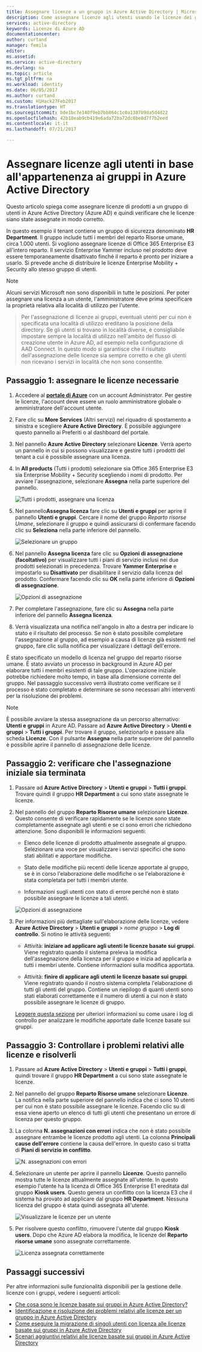 ```yaml
---
title: Assegnare licenze a un gruppo in Azure Active Directory | Microsoft Docs
description: Come assegnare licenze agli utenti usando le licenze dei gruppi di Azure Active Directory
services: active-directory
keywords: Licenze di Azure AD
documentationcenter: 
author: curtand
manager: femila
editor: 
ms.assetid: 
ms.service: active-directory
ms.devlang: na
ms.topic: article
ms.tgt_pltfrm: na
ms.workload: identity
ms.date: 06/05/2017
ms.author: curtand
ms.custom: H1Hack27Feb2017
ms.translationtype: HT
ms.sourcegitcommit: bde1bc7e140f9eb7bb864c1c0a1387b9da5d4d22
ms.openlocfilehash: 42b18eab9cb419e6ada72ba72dc8be8d7f7b2eed
ms.contentlocale: it-it
ms.lasthandoff: 07/21/2017

---
```


# <a name="assign-licenses-to-users-by-group-membership-in-azure-active-directory"></a>Assegnare licenze agli utenti in base all'appartenenza ai gruppi in Azure Active Directory

Questo articolo spiega come assegnare licenze di prodotti a un gruppo di utenti in Azure Active Directory (Azure AD) e quindi verificare che le licenze siano state assegnate in modo corretto.

In questo esempio il tenant contiene un gruppo di sicurezza denominato **HR Department**. Il gruppo include tutti i membri del reparto Risorse umane, circa 1.000 utenti. Si vogliono assegnare licenze di Office 365 Enterprise E3 all'intero reparto. Il servizio Enterprise Yammer incluso nel prodotto deve essere temporaneamente disattivato finché il reparto è pronto per iniziare a usarlo. Si prevede anche di distribuire le licenze Enterprise Mobility + Security allo stesso gruppo di utenti.

> [!NOTE]
> Alcuni servizi Microsoft non sono disponibili in tutte le posizioni. Per poter assegnare una licenza a un utente, l'amministratore deve prima specificare la proprietà relativa alla località di utilizzo per l'utente.

> Per l'assegnazione di licenze ai gruppi, eventuali utenti per cui non è specificata una località di utilizzo ereditano la posizione della directory. Se gli utenti si trovano in località diverse, è consigliabile impostare sempre la località di utilizzo nell'ambito del flusso di creazione utente in Azure AD, ad esempio nella configurazione di AAD Connect. In questo modo si garantisce che il risultato dell'assegnazione delle licenze sia sempre corretto e che gli utenti non ricevano i servizi in località che non sono consentite.

## <a name="step-1-assign-the-required-licenses"></a>Passaggio 1: assegnare le licenze necessarie

1. Accedere al [**portale di Azure**](https://portal.azure.com) con un account Administrator. Per gestire le licenze, l'account deve essere un ruolo amministratore globale o amministratore dell'account utente.

2. Fare clic su **More Services** (Altri servizi) nel riquadro di spostamento a sinistra e scegliere **Azure Active Directory**. È possibile aggiungere questo pannello ai Preferiti o al dashboard del portale.

3. Nel pannello **Azure Active Directory** selezionare **Licenze**. Verrà aperto un pannello in cui si possono visualizzare e gestire tutti i prodotti del tenant a cui è possibile assegnare una licenza.

4. In **All products** (Tutti i prodotti) selezionare sia Office 365 Enterprise E3 sia Enterprise Mobility + Security scegliendo i nomi di prodotto. Per avviare l'assegnazione, selezionare **Assegna** nella parte superiore del pannello.

   ![Tutti i prodotti, assegnare una licenza](media/active-directory-licensing-group-assignment-azure-portal/all-products-assign.png)

5. Nel pannello**Assegna licenza** fare clic su **Utenti e gruppi** per aprire il pannello **Utenti e gruppi**. Cercare il nome del gruppo *Reparto risorse Umane*, selezionare il gruppo e quindi assicurarsi di confermare facendo clic su **Seleziona** nella parte inferiore del pannello.

   ![Selezionare un gruppo](media/active-directory-licensing-group-assignment-azure-portal/select-a-group.png)

6. Nel pannello **Assegna licenza** fare clic su **Opzioni di assegnazione (facoltativo)** per visualizzare tutti i piani di servizio inclusi nei due prodotti selezionati in precedenza. Trovare **Yammer Enterprise** e impostarlo su **Disattivato** per disabilitare il servizio dalla licenza del prodotto. Confermare facendo clic su **OK** nella parte inferiore di **Opzioni di assegnazione**.

   ![Opzioni di assegnazione](media/active-directory-licensing-group-assignment-azure-portal/assignment-options.png)

7. Per completare l'assegnazione, fare clic su **Assegna** nella parte inferiore del pannello **Assegna licenza**.

8. Verrà visualizzata una notifica nell'angolo in alto a destra per indicare lo stato e il risultato del processo. Se non è stato possibile completare l'assegnazione al gruppo, ad esempio a causa di licenze già esistenti nel gruppo, fare clic sulla notifica per visualizzare i dettagli dell'errore.

È stato specificato un modello di licenza nel gruppo del reparto risorse umane. È stato avviato un processo in background in Azure AD per elaborare tutti i membri esistenti di tale gruppo. L'operazione iniziale potrebbe richiedere molto tempo, in base alla dimensione corrente del gruppo. Nel passaggio successivo verrà illustrato come verificare se il processo è stato completato e determinare se sono necessari altri interventi per la risoluzione dei problemi.

> [!NOTE]
> È possibile avviare la stessa assegnazione da un percorso alternativo: **Utenti e gruppi** in Azure AD. Passare ad **Azure Active Directory** > **Utenti e gruppi** > **Tutti i gruppi**. Per trovare il gruppo, selezionarlo e passare alla scheda **Licenze**. Con il pulsante **Assegna** nella parte superiore del pannello è possibile aprire il pannello di assegnazione delle licenze.

## <a name="step-2-verify-that-the-initial-assignment-has-finished"></a>Passaggio 2: verificare che l'assegnazione iniziale sia terminata

1. Passare ad **Azure Active Directory** > **Utenti e gruppi** > **Tutti i gruppi**. Trovare quindi il gruppo **HR Department** a cui sono state assegnate le licenze.

2. Nel pannello del gruppo **Reparto Risorse umane** selezionare **Licenze**. Questo consente di verificare rapidamente se le licenze sono state completamente assegnate agli utenti e se ci sono errori che richiedono attenzione. Sono disponibili le informazioni seguenti:

   - Elenco delle licenze di prodotto attualmente assegnate al gruppo. Selezionare una voce per visualizzare i servizi specifici che sono stati abilitati e apportare modifiche.

   - Stato delle modifiche più recenti delle licenze apportate al gruppo, se è in corso l'elaborazione delle modifiche o se l'elaborazione è stata completata per tutti i membri utente.

   - Informazioni sugli utenti con stato di errore perché non è stato possibile assegnare le licenze a tali utenti.

   ![Opzioni di assegnazione](media/active-directory-licensing-group-assignment-azure-portal/assignment-errors.png)

3. Per informazioni più dettagliate sull'elaborazione delle licenze, vedere **Azure Active Directory** > **Utenti e gruppi** > *nome gruppo* > **Log di controllo**. Si notino le attività seguenti:

   - Attività: **iniziare ad applicare agli utenti le licenze basate sui gruppi**. Viene registrato quando il sistema preleva la modifica dell'assegnazione della licenza per il gruppo e inizia ad applicarla a tutti i membri utente. Contiene informazioni sulla modifica apportata.

   - Attività: **finire di applicare agli utenti le licenze basate sui gruppi**. Viene registrato quando il nostro sistema completa l'elaborazione di tutti gli utenti del gruppo. Contiene un riepilogo di quanti utenti sono stati elaborati correttamente e il numero di utenti a cui non è stato possibile assegnare le licenze di gruppo.

   [Leggere questa sezione](./active-directory-licensing-group-advanced.md#use-audit-logs-to-monitor-group-based-licensing-activity) per ulteriori informazioni su come usare i log di controllo per analizzare le modifiche apportate dalle licenze basate sui gruppi.

## <a name="step-3-check-for-license-problems-and-resolve-them"></a>Passaggio 3: Controllare i problemi relativi alle licenze e risolverli

1. Passare ad **Azure Active Directory** > **Utenti e gruppi** > **Tutti i gruppi**, quindi trovare il gruppo **HR Department** a cui sono state assegnate le licenze.
2. Nel pannello del gruppo **Reparto Risorse umane** selezionare **Licenze**. La notifica nella parte superiore del pannello indica che ci sono 10 utenti per cui non è stato possibile assegnare le licenze. Facendo clic su di essa viene aperto un elenco di tutti gli utenti che presentano un errore di licenza per questo gruppo.
3. La colonna **N. assegnazioni con errori** indica che non è stato possibile assegnare entrambe le licenze prodotto agli utenti. La colonna **Principali cause dell'errore** contiene la causa dell'errore. In questo caso si tratta di **Piani di servizio in conflitto**.

   ![N. assegnazioni con errori](media/active-directory-licensing-group-assignment-azure-portal/failed-assignments.png)

4. Selezionare un utente per aprire il pannello **Licenze**. Questo pannello mostra tutte le licenze attualmente assegnate all'utente. In questo esempio l'utente ha la licenza di Office 365 Enterprise E1 ereditata dal gruppo **Kiosk users**. Questo genera un conflitto con la licenza E3 che il sistema ha provato ad applicare dal gruppo **HR Department**. Nessuna licenza del gruppo è stata quindi assegnata all'utente.

   ![Visualizzare le licenze per un utente](media/active-directory-licensing-group-assignment-azure-portal/user-license-view.png)

5. Per risolvere questo conflitto, rimuovere l'utente dal gruppo **Kiosk users**. Dopo che Azure AD elabora la modifica, le licenze del **Reparto risorse umane** sono assegnate correttamente.

   ![Licenza assegnata correttamente](media/active-directory-licensing-group-assignment-azure-portal/license-correctly-assigned.png)

## <a name="next-steps"></a>Passaggi successivi

Per altre informazioni sulle funzionalità disponibili per la gestione delle licenze con i gruppi, vedere i seguenti articoli:

* [Che cosa sono le licenze basate sui gruppi in Azure Active Directory?](active-directory-licensing-whatis-azure-portal.md)
* [Identificazione e risoluzione dei problemi relativi alle licenze per un gruppo in Azure Active Directory](active-directory-licensing-group-problem-resolution-azure-portal.md)
* [Come eseguire la migrazione di singoli utenti con licenza alle licenze basate sui gruppi in Azure Active Directory](active-directory-licensing-group-migration-azure-portal.md)
* [Scenari aggiuntivi relativi alle licenze basate sui gruppi in Azure Active Directory](active-directory-licensing-group-advanced.md)

